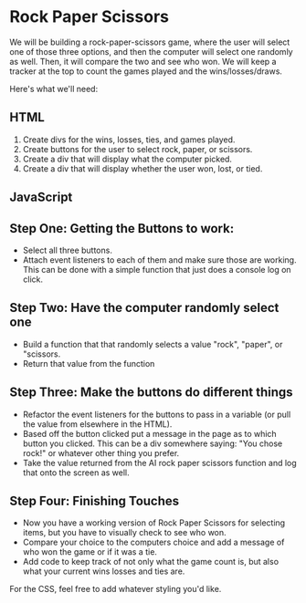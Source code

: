 # Rock Paper Scissors

We will be building a rock-paper-scissors game, where the user will select one of those three options, and then the computer will select one randomly as well. Then, it will compare the two and see who won. We will keep a tracker at the top to count the games played and the wins/losses/draws.

Here's what we'll need:

## HTML

1. Create divs for the wins, losses, ties, and games played.
2. Create buttons for the user to select rock, paper, or scissors.
3. Create a div that will display what the computer picked.
4. Create a div that will display whether the user won, lost, or tied.

## JavaScript

## Step One: Getting the Buttons to work:

* Select all three buttons.
* Attach event listeners to each of them and make sure those are working. This can be done with a simple function that just does a console log on click.

## Step Two: Have the computer randomly select one

* Build a function that that randomly selects a value "rock", "paper", or "scissors.
* Return that value from the function

## Step Three: Make the buttons do different things

* Refactor the event listeners for the buttons to pass in a variable (or pull the value from elsewhere in the HTML). 
* Based off the button clicked put a message in the page as to which button you clicked. This can be a div somewhere saying: "You chose rock!" or whatever other thing you prefer.
* Take the value returned from the AI rock paper scissors function and log that onto the screen as well.

## Step Four: Finishing Touches

* Now you have a working version of Rock Paper Scissors for selecting items, but you have to visually check to see who won. 
* Compare your choice to the computers choice and add a message of who won the game or if it was a tie.
* Add code to keep track of not only what the game count is, but also what your current wins losses and ties are. 

For the CSS, feel free to add whatever styling you'd like.